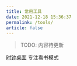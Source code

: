 ```yaml
---
title: 常用工具
date: 2021-12-18 15:36:37
permalink: /tools/
article: false
---
```


> TODO: 内容待更新

[时钟桌面](https://webcoding.top/clock/index.html) 专注看书模式
